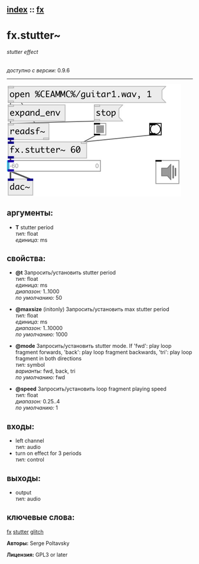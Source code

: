 [index](index.html) :: [fx](category_fx.html)
---

# fx.stutter~

###### stutter effect

*доступно с версии:* 0.9.6

---




[![example](../examples/img/fx.stutter~.jpg)](../examples/pd/fx.stutter~.pd)



## аргументы:

* **T**
stutter period<br>
_тип:_ float<br>
_единица:_ ms<br>





## свойства:

* **@t** 
Запросить/установить stutter period<br>
_тип:_ float<br>
_единица:_ ms<br>
_диапазон:_ 1..1000<br>
_по умолчанию:_ 50<br>

* **@maxsize** (initonly)
Запросить/установить max stutter period<br>
_тип:_ float<br>
_единица:_ ms<br>
_диапазон:_ 1..10000<br>
_по умолчанию:_ 1000<br>

* **@mode** 
Запросить/установить stutter mode. If &#39;fwd&#39;: play loop fragment forwards, &#39;back&#39;: play loop fragment
backwards, &#39;tri&#39;: play loop fragment in both directions<br>
_тип:_ symbol<br>
_варианты:_ fwd, back, tri<br>
_по умолчанию:_ fwd<br>

* **@speed** 
Запросить/установить loop fragment playing speed<br>
_тип:_ float<br>
_диапазон:_ 0.25..4<br>
_по умолчанию:_ 1<br>



## входы:

* left channel<br>
_тип:_ audio
* turn on effect for 3 periods<br>
_тип:_ control



## выходы:

* output<br>
_тип:_ audio



## ключевые слова:

[fx](keywords/fx.html)
[stutter](keywords/stutter.html)
[glitch](keywords/glitch.html)






**Авторы:** Serge Poltavsky




**Лицензия:** GPL3 or later





